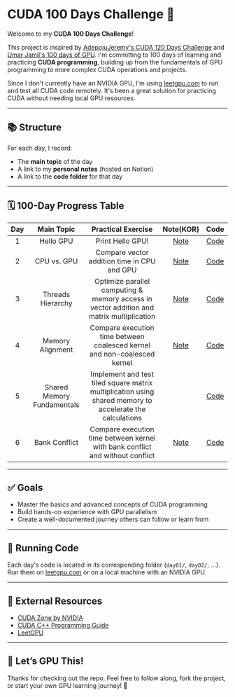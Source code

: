 # CUDA 100 Days Challenge 🚀

Welcome to my **CUDA 100 Days Challenge**!

This project is inspired by [AdepojuJeremy's CUDA 120 Days Challenge](https://github.com/AdepojuJeremy/CUDA-120-DAYS--CHALLENGE/tree/main) and [Umar Jamil's 100 days of GPU](https://github.com/hkproj/100-days-of-gpu/tree/main). I'm committing to 100 days of learning and practicing **CUDA programming**, building up from the fundamentals of GPU programming to more complex CUDA operations and projects.

Since I don't currently have an NVIDIA GPU, I'm using [leetgpu.com](https://leetgpu.com/) to run and test all CUDA code remotely. It's been a great solution for practicing CUDA without needing local GPU resources.

---

## 📚 Structure

For each day, I record:
- The **main topic** of the day
- A link to my **personal notes** (hosted on Notion)
- A link to the **code folder** for that day

---

## 🗓️ 100-Day Progress Table

| Day | Main Topic | Practical Exercise |  Note(KOR) | Code |
|:-----:|:------------:|:---------:|:---------:|:------:|
| 1 | Hello GPU | Print Hello GPU! | [Note](https://minseoc03.notion.site/CUDA-Introduction-to-CUDA-1d16a507bae98082b6a7c58ec510586e) | [Code](daily-updates/day-1-hello-gpu) |
| 2 | CPU vs. GPU | Compare vector addition time in CPU and GPU | [Note](https://minseoc03.notion.site/CUDA-GPU-vs-CPU-Architecture-Foundations-1d26a507bae98056a981fd36c2587af5) | [Code](daily-updates/day-2-cpu-vs-gpu) |
| 3 | Threads Hierarchy | Optimize parallel computing & memory access in vector addition and matrix multiplication | [Note](https://minseoc03.notion.site/CUDA-Thread-Hierarchy-1d36a507bae980c58227c1720094b419) | [Code](daily-updates/day-3-thread-hierarchy)|
| 4 | Memory Alignment | Compare execution time between coalesced kernel and non-coalesced kernel | [Note](https://www.notion.so/minseoc03/CUDA-Memory-Alignment-Coalescing-1d46a507bae98086b363c5c52ba60534) | [Code](daily-updates/day-4-memory-alignment)
| 5 | Shared Memory Fundamentals | Implement and test tiled square matrix multiplication using shared memory to accelerate the calculations | | [Code](daily-updates/day-5-shared-memory)
| 6 | Bank Conflict | Compare execution time between kernel with bank conflict and without conflict | [Note](https://minseoc03.notion.site/CUDA-Bank-Conflict-1d76a507bae980098c77efd3bd615d54) | [Code](daily-updates/day-6-bank-conflict)

---

## ✅ Goals

- Master the basics and advanced concepts of CUDA programming
- Build hands-on experience with GPU parallelism
- Create a well-documented journey others can follow or learn from

---

## 🚀 Running Code

Each day's code is located in its corresponding folder (`day01/`, `day02/`, ...).  
Run them on [leetgpu.com](https://leetgpu.com/) or on a local machine with an NVIDIA GPU.

---

## 🔗 External Resources

- [CUDA Zone by NVIDIA](https://developer.nvidia.com/cuda-zone)
- [CUDA C++ Programming Guide](https://docs.nvidia.com/cuda/cuda-c-programming-guide/index.html)
- [LeetGPU](https://leetgpu.com/)

---

## 🌟 Let’s GPU This!

Thanks for checking out the repo. Feel free to follow along, fork the project, or start your own GPU learning journey! 💪
